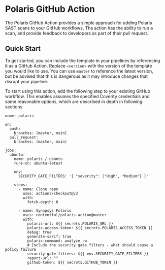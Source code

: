 # Polaris GitHub Action

The Polaris GitHub Action provides a simple approach for adding Polaris SAST scans to your GitHub workflows. The
action has the ability to run a scan, and provide feedback to developers as part of their pull request. 

## Quick Start

To get started, you can include the template in your pipelines by referencing it as a GitHub Action.
Replace `<version>` with the version of the template you would like to use. You can use `master` to reference the latest version,
but be advised that this is dangerous as it may introduce changes that disrupt your pipeline.

To start using this action, add the following step to your existing GitHub workflow. This enables assumes the specified
Coverity credentials and some reasonable options, which are described in depth in following sections:

```
name: polaris

on:
  push:
    branches: [master, main]
  pull_request:
    branches: [master, main]

jobs:
  ubuntu:
    name: polaris / ubuntu
    runs-on: ubuntu-latest

    env:
      SECURITY_GATE_FILTERS: '{ "severity": ["High", "Medium"] }'

    steps:
      - name: Clone repo
        uses: actions/checkout@v3
        with:
          fetch-depth: 0

      - name: Synopsys Polaris
        uses: contentful/polaris-action@master
        with:
          polaris-url: ${{ secrets.POLARIS_URL }}
          polaris-access-token: ${{ secrets.POLARIS_ACCESS_TOKEN }}
          debug: true
          generate-sarif: true
          polaris-command: analyze -w
          # Include the security gate filters - what should cause a policy failure
          security-gate-filters: ${{ env.SECURITY_GATE_FILTERS }}
          report-url: ""
          github-token: ${{ secrets.GITHUB_TOKEN }}
```